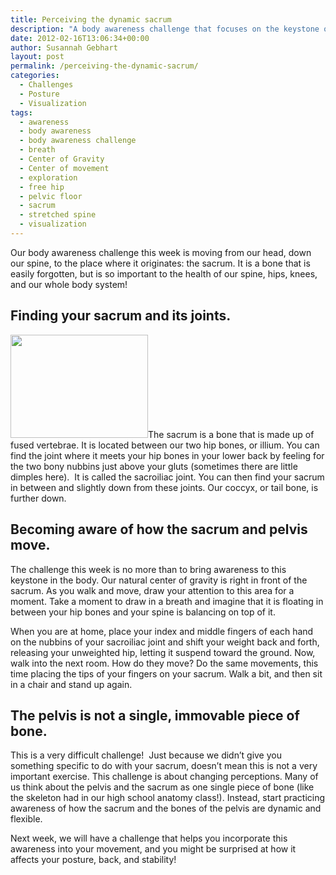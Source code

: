 ```yaml
---
title: Perceiving the dynamic sacrum
description: "A body awareness challenge that focuses on the keystone of our posture"
date: 2012-02-16T13:06:34+00:00
author: Susannah Gebhart
layout: post
permalink: /perceiving-the-dynamic-sacrum/
categories:
  - Challenges
  - Posture
  - Visualization
tags:
  - awareness
  - body awareness
  - body awareness challenge
  - breath
  - Center of Gravity
  - Center of movement
  - exploration
  - free hip
  - pelvic floor
  - sacrum
  - stretched spine
  - visualization
---
```

Our body awareness challenge this week is moving from our head, down our spine, to the place where it originates: the sacrum. It is a bone that is easily forgotten, but is so important to the health of our spine, hips, knees, and our whole body system!


## Finding your sacrum and its joints.

[<img class="alignleft size-full wp-image-35669" title="SI_joint" alt=""
src="http://tangobreath.com/wp-content/uploads/2012/02/SI_joint.png"
width="220" height="165"
/>](http://tangobreath.com/wp-content/uploads/2012/02/SI_joint.png)The
sacrum is a bone that is made up of fused vertebrae. It is located between
our two hip bones, or illium. You can find the joint where it meets your
hip bones in your lower back by feeling for the two bony nubbins just
above your gluts (sometimes there are little dimples here).  It is
called the sacroiliac joint. You can then find your sacrum in between
and slightly down from these joints. Our coccyx, or tail bone, is
further down.

## Becoming aware of how the sacrum and pelvis move.

The challenge this week is no more than to bring awareness to this
keystone in the body. Our natural center of gravity is right in front of
the sacrum. As you walk and move, draw your attention to this area for a
moment. Take a moment to draw in a breath and imagine that it is floating
in between your hip bones and your spine is balancing on top of it.

When you are at home, place your index and middle fingers of each hand on
the nubbins of your sacroiliac joint and shift your weight back and forth,
releasing your unweighted hip, letting it suspend toward the ground. Now,
walk into the next room. How do they move? Do the same movements, this
time placing the tips of your fingers on your sacrum. Walk a bit, and
then sit in a chair and stand up again.

## The pelvis is not a single, immovable piece of bone.

This is a very difficult challenge!  Just because we didn&#8217;t give
you something specific to do with your sacrum, doesn&#8217;t mean this
is not a very important exercise. This challenge is about changing
perceptions. Many of us think about the pelvis and the sacrum as one
single piece of bone (like the skeleton had in our high school anatomy
class!). Instead, start practicing awareness of how the sacrum and the
bones of the pelvis are dynamic and flexible.

Next week, we will have a challenge that helps you incorporate this
awareness into your movement, and you might be surprised at how it
affects your posture, back, and stability!
